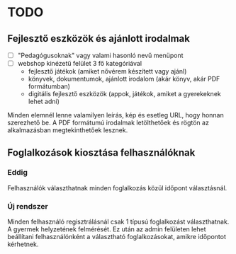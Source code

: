 # TODO

## Fejlesztő eszközök és ajánlott irodalmak

- [ ] "Pedagógusoknak" vagy valami hasonló nevű menüpont
- [ ] webshop kinézetű felület 3 fő kategóriával
  - fejlesztő játékok (amiket nővérem készített vagy ajánl)
  - könyvek, dokumentumok, ajánlott irodalom (akár könyv, akár PDF formátumban)
  - digitális fejlesztő eszközök (appok, játékok, amiket a gyerekeknek lehet adni)

Minden elemnél lenne valamilyen leírás, kép és esetleg URL, hogy honnan szerezhető be. A PDF formátumú irodalmak letölthetőek és rögtön az alkalmazásban megtekinthetőek lesznek.

## Foglalkozások kiosztása felhasználóknak

### Eddig

Felhasználók választhatnak minden foglalkozás közül időpont választásnál.

### Új rendszer

Minden felhasználó regisztrálásnál csak 1 típusú foglalkozást választhatnak. A gyermek helyzetének felmérését. Ez után az admin felületen lehet beállítani felhasználónként a választható foglalkozásokat, amikre időpontot kérhetnek.
